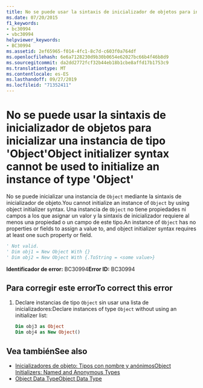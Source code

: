 ```yaml
---
title: No se puede usar la sintaxis de inicializador de objetos para inicializar una instancia de tipo 'Object'
ms.date: 07/20/2015
f1_keywords:
- bc30994
- vbc30994
helpviewer_keywords:
- BC30994
ms.assetid: 2ef65965-f014-4fc1-8c7d-c603f0a764df
ms.openlocfilehash: 6e6a7128230d9b30b0654e62027bc66b4f46b8d9
ms.sourcegitcommit: da2dd2772fcf32b44eb18b1cbe8affd17b1753c9
ms.translationtype: MT
ms.contentlocale: es-ES
ms.lasthandoff: 09/27/2019
ms.locfileid: "71352411"
---
```

# <a name="object-initializer-syntax-cannot-be-used-to-initialize-an-instance-of-type-object"></a><span data-ttu-id="bf221-102">No se puede usar la sintaxis de inicializador de objetos para inicializar una instancia de tipo 'Object'</span><span class="sxs-lookup"><span data-stu-id="bf221-102">Object initializer syntax cannot be used to initialize an instance of type 'Object'</span></span>
<span data-ttu-id="bf221-103">No se puede inicializar una instancia de `Object` mediante la sintaxis de inicializador de objeto.</span><span class="sxs-lookup"><span data-stu-id="bf221-103">You cannot initialize an instance of `Object` by using object initializer syntax.</span></span> <span data-ttu-id="bf221-104">Una instancia de `Object` no tiene propiedades ni campos a los que asignar un valor y la sintaxis de inicializador requiere al menos una propiedad o un campo de este tipo.</span><span class="sxs-lookup"><span data-stu-id="bf221-104">An instance of `Object` has no properties or fields to assign a value to, and object initializer syntax requires at least one such property or field.</span></span>  
  
```vb  
' Not valid.  
' Dim obj1 = New Object With {}  
' Dim obj2 = New Object With {.ToString = <some value>}  
```  
  
 <span data-ttu-id="bf221-105">**Identificador de error:** BC30994</span><span class="sxs-lookup"><span data-stu-id="bf221-105">**Error ID:** BC30994</span></span>  
  
## <a name="to-correct-this-error"></a><span data-ttu-id="bf221-106">Para corregir este error</span><span class="sxs-lookup"><span data-stu-id="bf221-106">To correct this error</span></span>  
  
1. <span data-ttu-id="bf221-107">Declare instancias de tipo `Object` sin usar una lista de inicializadores:</span><span class="sxs-lookup"><span data-stu-id="bf221-107">Declare instances of type `Object` without using an initializer list:</span></span>  
  
    ```vb  
    Dim obj3 as Object  
    Dim obj4 as New Object()  
    ```  
  
## <a name="see-also"></a><span data-ttu-id="bf221-108">Vea también</span><span class="sxs-lookup"><span data-stu-id="bf221-108">See also</span></span>

- [<span data-ttu-id="bf221-109">Inicializadores de objeto: Tipos con nombre y anónimos</span><span class="sxs-lookup"><span data-stu-id="bf221-109">Object Initializers: Named and Anonymous Types</span></span>](../../visual-basic/programming-guide/language-features/objects-and-classes/object-initializers-named-and-anonymous-types.md)
- [<span data-ttu-id="bf221-110">Object Data Type</span><span class="sxs-lookup"><span data-stu-id="bf221-110">Object Data Type</span></span>](../../visual-basic/language-reference/data-types/object-data-type.md)
